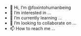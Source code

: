 - 👋 Hi, I’m @foxintohumanbeing
- 👀 I’m interested in ...
- 🌱 I’m currently learning ...
- 💞️ I’m looking to collaborate on ...
- 📫 How to reach me ...

<!---
foxintohumanbeing/foxintohumanbeing is a ✨ special ✨ repository because its `README.md` (this file) appears on your GitHub profile.
You can click the Preview link to take a look at your changes.
--->
